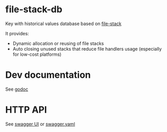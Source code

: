 # file-stack-db
Key with historical values database based on [file-stack](github.com/reddec/file-stack)

It provides:

* Dynamic allocation or reusing of file stacks
* Auto closing unused stacks that reduce file handlers usage (especially for low-cost platforms)

# Dev documentation

See [godoc](godoc.org/github.com/reddec/file-stack-db)

# HTTP API

See [swagger UI](http://editor.swagger.io/#/?import=https://raw.githubusercontent.com/reddec/file-stack-db/master/swagger.yaml) 
or [swagger.yaml](swagger.yaml)
